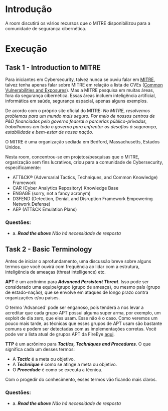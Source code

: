 # Introdução

A room discutirá os vários recursos que o MITRE disponibilizou para a comunidade de segurança cibernética.

# Execução

## Task 1 - Introduction to MITRE

Para iniciantes em Cybersecurity, talvez nunca se ouviu falar em [MITRE](https://attack.mitre.org/), talvez tenha apenas falar sobre MITRE em relação a lista de CVEs ([Common Vulnerabilities and Exposures](https://cve.mitre.org/)). Mas a MITRE pesquisa em muitas áreas, fora da segurança cibernética. Essas áreas incluem inteligência artificial, informática em saúde, segurança espacial, apenas alguns exemplos.

De acordo com o próprio site oficial do MITRE: *No MITRE, resolvemos problemas para um mundo mais seguro. Por meio de nossos centros de P&D financiados pelo governo federal e parcerias público-privadas, trabalhamos em todo o governo para enfrentar os desafios à segurança, estabilidade e bem-estar de nossa nação.*

O MITRE é uma organização sediada em Bedford, Massachusetts, Estados Unidos.

Nesta room, concentrou-se em projetos/pesquisas que o MITRE, organização sem fins lucrativos, criou para a comunidade de Cybersecurity, especificamente:

- ATT&CK® (Adversarial Tactics, Techniques, and Common Knowledge) Framework
- CAR (Cyber Analytics Repository) Knowledge Base
- ENGAGE (sorry, not a fancy acronym)
- D3FEND (Detection, Denial, and Disruption Framework Empowering Network Defense)
- AEP (ATT&CK Emulation Plans)

### Questões:

- a. ***Read the above*** *Não há necessidade de resposta*

## Task 2 - Basic Terminology

Antes de iniciar o aprofundamento, uma discussão breve sobre alguns termos que você ouvirá com frequência ao lidar com a estrutura, inteligência de ameaças (threat intelligence) etc.

**APT** é um acrônimo para ***Advanced Persistent Threat***. Isso pode ser considerado uma equipe/grupo (grupo de ameaça), ou mesmo país (grupo de estado-nação), que se envolve em ataques de longo prazo contra organizações e/ou países.

O termo 'Advanced' pode ser enganoso, pois tenderá a nos levar a acreditar que cada grupo APT possui alguma super arma, por exemplo, um exploit de dia zero, que eles usam. Esse não é o caso. Como veremos um pouco mais tarde, as técnicas que esses grupos de APT usam são bastante comuns e podem ser detectadas com as implementações corretas. Você pode ver a lista atual de grupos APT da FireEye [aqui](https://www.mandiant.com/resources/insights/advanced-persistent-threats-apts).

**TTP** é um acrônimo para ***Tactics, Techniques and Procedures***. O que significa cada um desses termos:

- A ***Tactic*** é a meta ou objetivo.
- A ***Technique*** é como se atinge a meta ou objetivo.
- O ***Procedude*** é como se executa a técnica.

Com o progedir do conhecimento, esses termos vão ficando mais claros.

### Questões:

- a. ***Read the above*** *Não há necessidade de resposta*
